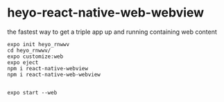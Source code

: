 # heyo-react-native-web-webview
the fastest way to get a triple app up and running containing web content

```
expo init heyo_rnwwv
cd heyo_rnwwv/
expo customize:web
expo eject
npm i react-native-webview
npm i react-native-web-webview


expo start --web
```